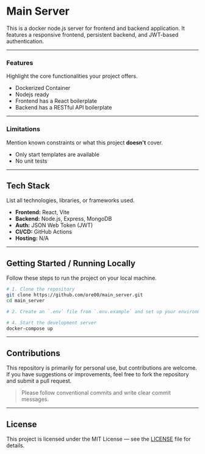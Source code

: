 # Main Server

This is a docker node.js server for frontend and backend application. It features a responsive frontend, persistent backend, and JWT-based authentication.

---

### Features

Highlight the core functionalities your project offers.

- Dockerized Container
- Nodejs ready
- Frontend has a React boilerplate
- Backend has a RESTful API boilerplate

---

### Limitations

Mention known constraints or what this project **doesn't** cover.

- Only start templates are available
- No unit tests

---

## Tech Stack

List all technologies, libraries, or frameworks used.

- **Frontend:** React, Vite
- **Backend:** Node.js, Express, MongoDB
- **Auth:** JSON Web Token (JWT)
- **CI/CD:** GitHub Actions
- **Hosting:** N/A

---

## Getting Started / Running Locally

Follow these steps to run the project on your local machine.

```bash
# 1. Clone the repository
git clone https://github.com/ore00/main_server.git
cd main_server

# 2. Create an `.env` file from `.env.example` and set up your environment variables

# 4. Start the development server
docker-compose up
```

---

## Contributions

This repository is primarily for personal use, but contributions are welcome.  
If you have suggestions or improvements, feel free to fork the repository and submit a pull request.

> Please follow conventional commits and write clear commit messages.

---

## License

This project is licensed under the MIT License — see the [LICENSE](https://opensource.org/license/mit) file for details.